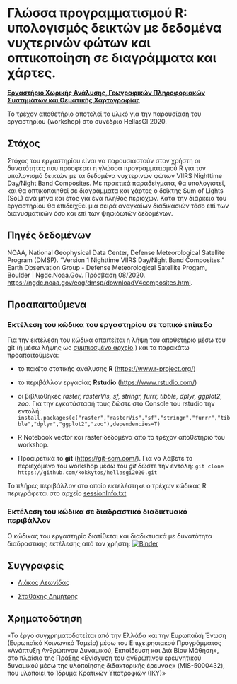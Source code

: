 # Γλώσσα προγραμματισμού R: υπολογισμός δεικτών με δεδομένα νυχτερινών φώτων και οπτικοποίηση σε διαγράμματα και χάρτες. 

**[Εργαστήριο Χωρικής Ανάλυσης, Γεωγραφικών Πληροφοριακών Συστημάτων και Θεματικής Χαρτογραφίας](http://www.gislab.gr/)**

Το τρέχον αποθετήριο αποτελεί το υλικό για την παρουσίαση του εργαστηρίου (workshop) στο συνέδριο HellasGI 2020.

## Στόχος

Στόχος του εργαστηρίου είναι να παρουσιαστούν στον χρήστη οι δυνατότητες που προσφέρει η γλώσσα προγραμματισμού R για τον υπολογισμό δεικτών με τα δεδομένα νυχτερινών φώτων VIIRS Nighttime Day/Night Band Composites. 
Με πρακτικά παραδείγματα, θα υπολογιστεί, και θα οπτικοποιηθεί σε διαγράμματα και χάρτες ο δείκτης Sum of Lights (SoL) ανά μήνα και έτος για ένα πλήθος περιοχών.
Κατά την διάρκεια του εργαστηρίου θα επιδειχθεί μια σειρά αναγκαίων διαδικασιών τόσο επί των διανυσματικών όσο και επί των ψηφιδωτών δεδομένων.

## Πηγές δεδομένων

NOAA, National Geophysical Data Center, Defense Meteorological Satellite Program (DMSP). “Version 1 Nighttime VIIRS Day/Night Band Composites.” Earth Observation Group - Defense Meteorological Satellite Progam, Boulder | Ngdc.Noaa.Gov. Πρόσβαση 08/2020. https://ngdc.noaa.gov/eog/dmsp/downloadV4composites.html.


## Προαπαιτούμενα 

### Εκτέλεση του κώδικα του εργαστηρίου σε τοπικό επίπεδο

Για την εκτέλεση του κώδικα απαιτείται η λήψη του αποθετήριο μέσω του git (ή μέσω λήψης ως [συμπιεσμένο αρχείο](https://github.com/kokkytos/hellasgi2020/archive/master.zip).)
και τα παρακάτω προαπαιτούμενα:

* το πακέτο στατικής ανάλυσης **R** (https://www.r-project.org/) 
* το περιβάλλον εργασίας **Rstudio** (https://www.rstudio.com/)
* οι βιβλιοθήκες *raster, rasterVis, sf, stringr, furrr, tibble, dplyr, ggplot2, zoo*. Για την εγκατάστασή τους δώστε στο Console του rstudio την εντολή:
`install.packages(c("raster","rasterVis","sf","stringr","furrr","tibble","dplyr","ggplot2","zoo"),dependencies=T)`

* R Notebook vector και raster δεδομένα από το τρέχον αποθετήριο του workshop.
* Προαιρετικά το **git** (https://git-scm.com/). Για να λάβετε το περιεχόμενο του workshop μέσω του *git* δώστε την εντολή: `git clone https://github.com/kokkytos/hellasgi2020.git`

Το πλήρες περιβάλλον στο οποίο εκτελέστηκε ο τρέχων κώδικας R περιγράφεται στο αρχείο [sessionInfo.txt](sessionInfo.txt) 

### Εκτέλεση του κώδικα σε διαδραστικό διαδικτυακό περιβάλλον

Ο κώδικας του εργαστηρίο διατίθεται και διαδικτυακά με δυνατότητα διαδραστικής εκτέλεσης από τον χρήστη: [![Binder](https://mybinder.org/badge_logo.svg)](https://mybinder.org/v2/gh/kokkytos/hellasgi2020/master?filepath=workshop.R)

## Συγγραφείς

* [Λιάκος Λεωνίδας](https://gr.linkedin.com/in/leonidasliakos)

* [Σταθάκης Δημήτρης](https://gr.linkedin.com/in/dstath)


## Χρηματοδότηση

«Το έργο συγχρηματοδοτείται από την Ελλάδα και την Ευρωπαϊκή Ένωση (Ευρωπαϊκό Κοινωνικό Ταμείο) μέσω του Επιχειρησιακού Προγράμματος «Ανάπτυξη Ανθρώπινου Δυναμικού, Εκπαίδευση και Διά Βίου Μάθηση», στο πλαίσιο της Πράξης «Ενίσχυση του ανθρώπινου ερευνητικού δυναμικού μέσω της υλοποίησης διδακτορικής έρευνας» (MIS-5000432), που υλοποιεί το Ίδρυμα Κρατικών Υποτροφιών (ΙΚΥ)»
